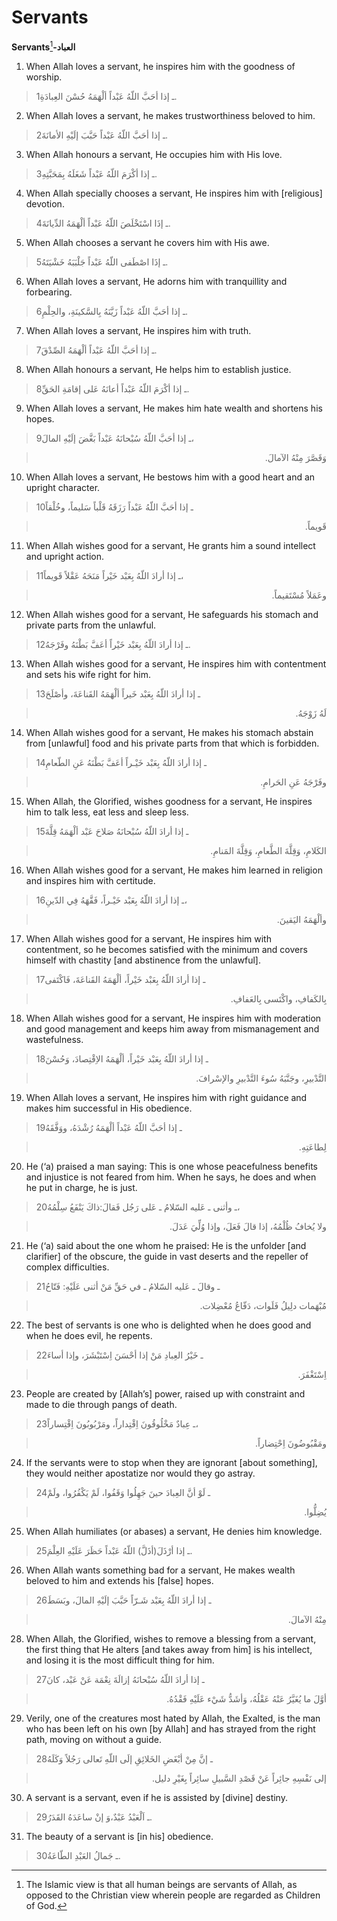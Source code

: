 Servants
========

**Servants**[^1]**-العباد**

1. When Allah loves a servant, he inspires him with the goodness of
worship.

> 1ـ إذا أحَبَّ اللّهُ عَبْداً ألْهَمَهُ حُسْنَ العِبادَةِ.

2. When Allah loves a servant, he makes trustworthiness beloved to him.

> 2ـ إذا أحَبَّ اللّهُ عَبْداً حَبَّبَ إلَيْهِ الأمانَةَ.

3. When Allah honours a servant, He occupies him with His love.

> 3ـ إذا أكْرَمَ اللّهُ عَبْداً شَغَلَهُ بِمَحَبَّتِهِ.

4. When Allah specially chooses a servant, He inspires him with
[religious] devotion.

> 4ـ إذَا اسْتَخْلَصَ اللّهُ عَبْداً ألْهَمَهُ الدِّيانَةَ.

5. When Allah chooses a servant he covers him with His awe.

> 5ـ إذَا اصْطَفى اللّهُ عَبْداً جَلْبَبَهُ خَشْيَتَهُ.

6. When Allah loves a servant, He adorns him with tranquillity and
forbearing.

> 6ـ إذا أحَبَّ اللّهُ عَبْداً زَيَّنَهُ بِالسَّكينَةِ، والحِلْمِ.

7. When Allah loves a servant, He inspires him with truth.

> 7ـ إذا أحَبَّ اللّهُ عَبْداً ألْهَمَهُ الصِّدْقَ.

8. When Allah honours a servant, He helps him to establish justice.

> 8ـ إذا أكْرَمَ اللّهُ عَبْداً أعانَهُ عَلى إقامَةِ الحَقِّ.

9. When Allah loves a servant, He makes him hate wealth and shortens his
hopes.

> 9ـ إذا أحَبَّ اللّهُ سُبْحانَهُ عَبْداً بَغَّضَ إلَيْهِ المالَ،
<blockquote dir="rtl">
  <p>
وَقَصَّرَ مِنْهُ الآمالَ.
  </p>
</blockquote>

10. When Allah loves a servant, He bestows him with a good heart and an
upright character.

> 10ـ إذا أحَبَّ اللّهُ عَبْداً رَزَقَهُ قَلْباً سَليماً، وخُلْقاً
<blockquote dir="rtl">
  <p>
قَويماً.
  </p>
</blockquote>

11. When Allah wishes good for a servant, He grants him a sound
intellect and upright action.

> 11ـ إذا أرادَ اللّهُ بِعَبْد خَيْراً مَنَحَهُ عَقْلاً قَويماً،
<blockquote dir="rtl">
  <p>
وعَمَلاً مُسْتَقيماً.
  </p>
</blockquote>

12. When Allah wishes good for a servant, He safeguards his stomach and
private parts from the unlawful.

> 12ـ إذا أرادَ اللّهُ بِعَبْد خَيْراً أعَفَّ بَطْنَهُ وفَرْجَهُ.

13. When Allah wishes good for a servant, He inspires him with
contentment and sets his wife right for him.

> 13ـ إذا أرادَ اللّهُ بِعَبْد خَيراً ألْهَمَهُ القَناعَةَ، وأصْلَحَ
<blockquote dir="rtl">
  <p>
لَهُ زَوْجَهُ.
  </p>
</blockquote>

14. When Allah wishes good for a servant, He makes his stomach abstain
from [unlawful] food and his private parts from that which is forbidden.

> 14ـ إذا أرادَ اللّهُ بِعَبْد خَيْـراً أعَفَّ بَطْنَهُ عَنِ الطّعامِ
<blockquote dir="rtl">
  <p>
وفَرْجَهُ عَنِ الحَرامِ.
  </p>
</blockquote>

15. When Allah, the Glorified, wishes goodness for a servant, He
inspires him to talk less, eat less and sleep less.

> 15ـ إذا أرادَ اللّهُ سُبْحانَهُ صَلاحَ عَبْد ألْهَمَهُ قِلَّةَ
<blockquote dir="rtl">
  <p>
الكَلامِ، وَقِلَّةَ الطَّعامِ، وَقِلَّةَ المَنامِ.
  </p>
</blockquote>

16. When Allah wishes good for a servant, He makes him learned in
religion and inspires him with certitude.

> 16ـ إذا أرادَ اللّهُ بِعَبْد خَيْـراً، فَقَّهَهُ فِي الدّينِ،
<blockquote dir="rtl">
  <p>
وألْهَمَهُ اليَقينَ.
  </p>
</blockquote>

17. When Allah wishes good for a servant, He inspires him with
contentment, so he becomes satisfied with the minimum and covers himself
with chastity [and abstinence from the unlawful].

> 17ـ إذا أرادَ اللّهُ بِعَبْد خَيْراً، ألْهَمَهُ القَناعَةَ، فَاكْتَفى
<blockquote dir="rtl">
  <p>
بِالكَفافِ، واكْتَسى بِالعَفافِ.
  </p>
</blockquote>

18. When Allah wishes good for a servant, He inspires him with
moderation and good management and keeps him away from mismanagement and
wastefulness.

> 18ـ إذا أرادَ اللّهُ بِعَبْد خَيْراً، ألْهَمَهُ الاِقْتِصادَ، وَحُسْنَ
<blockquote dir="rtl">
  <p>
التَّدْبيرِ، وجَنَّبَهُ سُوءَ التَّدْبيرِ والإسْرافَ.
  </p>
</blockquote>

19. When Allah loves a servant, He inspires him with right guidance and
makes him successful in His obedience.

> 19ـ إذا أحَبَّ اللّهُ عَبْداً ألْهَمَهُ رُشْدَهُ، ووَفَّقَهُ
<blockquote dir="rtl">
  <p>
لِطاعَتِهِ.
  </p>
</blockquote>

20. He (‘a) praised a man saying: This is one whose peacefulness
benefits and injustice is not feared from him. When he says, he does and
when he put in charge, he is just.

> 20ـ وأثنى ـ عَليه السّلامُ ـ عَلى رَجُل فَقالَ:ذاكَ يَنْفَعُ سِلْمُهُ،
<blockquote dir="rtl">
  <p>
ولا يُخافُ ظُلْمُهُ، إذا قالَ فَعَلَ، وإذا وُلِّيَ عَدَلَ.
  </p>
</blockquote>

21. He (‘a) said about the one whom he praised: He is the unfolder [and
clarifier] of the obscure, the guide in vast deserts and the repeller of
complex difficulties.

> 21ـ وقالَ ـ عَليه السّلامُ ـ في حَقِّ مَنْ أثنى عَلَيْهِ: فَتّاحُ
<blockquote dir="rtl">
  <p>
مُبْهَمات دلِيلُ فَلَوات، دَفّاعُ مُعْضِلات.
  </p>
</blockquote>

22. The best of servants is one who is delighted when he does good and
when he does evil, he repents.

> 22ـ خَيْرُ العِبادِ مَنْ إذا أحْسَنَ اِسْتَبْشَرَ، وإذا أساءَ
<blockquote dir="rtl">
  <p>
اِسْتَغْفَرَ.
  </p>
</blockquote>

23. People are created by [Allah’s] power, raised up with constraint and
made to die through pangs of death.

> 23ـ عِبادٌ مَخْلُوقُونَ اِقْتِداراً، ومَرْبُوبُونَ اِقْتِساراً،
<blockquote dir="rtl">
  <p>
ومَقْبُوضُونَ اِحْتِضاراً.
  </p>
</blockquote>

24. If the servants were to stop when they are ignorant [about
something], they would neither apostatize nor would they go astray.

> 24ـ لَوْ أنَّ العِبادَ حينَ جَهِلُوا وَقَفُوا، لَمْ يَكْفُرُوا، ولَمْ
<blockquote dir="rtl">
  <p>
يُضِلُّوا.
  </p>
</blockquote>

25. When Allah humiliates (or abases) a servant, He denies him
knowledge.

> 25ـ إذا أرْذَلَ(أذَلَّ) اللّهُ عَبْداً حَظَرَ عَلَيْهِ العِلْمَ.

26. When Allah wants something bad for a servant, He makes wealth
beloved to him and extends his [false] hopes.

> 26ـ إذا أرادَ اللّهُ بِعَبْد شَـرّاً حَبَّبَ إلَيْهِ المالَ، وبَسَطَ
<blockquote dir="rtl">
  <p>
مِنْهُ الآمالَ.
  </p>
</blockquote>

28. When Allah, the Glorified, wishes to remove a blessing from a
servant, the first thing that He alters [and takes away from him] is his
intellect, and losing it is the most difficult thing for him.

> 27ـ إذا أرادَ اللّهُ سُبْحانَهُ إزالَةَ نِعْمَة عَنْ عَبْد، كانَ
<blockquote dir="rtl">
  <p>
أوَّلَ ما يُغَيَّرُ عَنْهُ عَقْلُهُ، وَأشَدُّ شَيْء عَلَيْهِ فَقْدُهُ.
  </p>
</blockquote>

29. Verily, one of the creatures most hated by Allah, the Exalted, is
the man who has been left on his own [by Allah] and has strayed from the
right path, moving on without a guide.

> 28ـ إنَّ مِنْ أبْغَضِ الخَلائِقِ إلَى اللّهِ تَعالى رَجُلاً وَكَلَهُ
<blockquote dir="rtl">
  <p>
إلى نَفْسِهِ جائِراً عَنْ قَصْدِ السَّبيلِ سائِراً بِغَيْرِ دليل.
  </p>
</blockquote>

30. A servant is a servant, even if he is assisted by [divine] destiny.

> 29ـ اَلْعَبْدُ عَبْدٌ،وَ إنْ ساعَدَهُ القَدَرُ.

31. The beauty of a servant is [in his] obedience.

> 30ـ جَمالُ العَبْدِ الطّاعَةُ.

[^1]: The Islamic view is that all human beings are servants of Allah,
as opposed to the Christian view wherein people are regarded as Children
of God.



